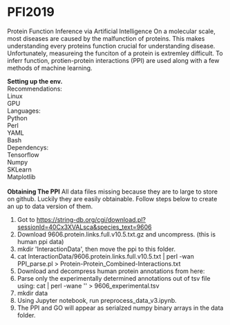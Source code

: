 # PFI2019
Protein Function Inference via Artificial Intelligence
On a molecular scale, most diseases are caused by the malfunction of proteins. This makes understanding every proteins function crucial for understanding disease. Unfortunately, measureing the funciton of a protein is extremley difficult. To inferr function, protien-protein interactions (PPI) are used along with a few methods of machine learning.

<b>Setting up the env.</b><br>
Recommendations:<br>
  Linux<br>
  GPU<br>
Languages:<br>
  Python<br>
  Perl<br>
  YAML<br>
  Bash<br>
Dependencys:<br>
  Tensorflow<br>
  Numpy<br>
  SKLearn<br>
  Matplotlib<br>
<br>
<b>Obtaining The PPI</b>
All data files missing because they are to large to store on github. Luckily they are easily obtainable. Follow steps below to create an up to data version of them.
  1. Got to https://string-db.org/cgi/download.pl?sessionId=40Cx3XVALsca&species_text=9606
  2. Download 9606.protein.links.full.v10.5.txt.gz and uncompress. (this is human ppi data)
  3. mkdir 'InteractionData', then move the ppi to this folder.
  4. cat InteractionData/9606.protein.links.full.v10.5.txt | perl -wan PPI_parse.pl > Protein-Protein_Combined-Interactions.txt
  5. Download and decompress human protein annotations from here:
  6. Parse only the experimentally determined annotations out of tsv file using: cat <file> | perl -wane '<command>' > 9606_experimental.tsv
  7. mkdir data
  8. Using Jupyter notebook, run preprocess_data_v3.ipynb.
  9. The PPI and GO will appear as serialzed numpy binary arrays in the data folder.
